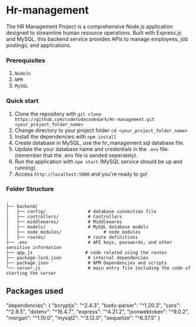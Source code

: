 # Hr-management
The HR Management Project is a comprehensive Node.js application designed to streamline human resource operations. Built with Express.js and MySQL, this backend service provides APIs to manage employees, job postings, and applications.

### Prerequisites

1. ```NodeJs```
2. ```NPM```
3. ```MySQL```

### Quick start

1. Clone the repository with `git clone https://github.com/codetodecodedark/Hr-management.git <your_project_folder_name>`
2. Change directory to your project folder `cd <your_project_folder_name>`
3. Install the dependencies with `npm install`
4. Create database in MySQL, use the hr_management.sql database file.
5. Update the your database name and credentials in the `.env` file.(remember that the .env file is sended seperately).
6. Run the application with `npm start` (MySQL service should be up and running).
7. Access `http://localhost:5000` and you're ready to go!

### Folder Structure
```
.
├── backend/
│   ├── config/                # database connection file
│   ├── controllers/           # Controllers
│   ├── middlewares/           # Middlewares
│   ├── models/                # MySQL database models
│   ├── node_modules/                # node_modules 
│   ├── routes/                # route definitions
├── .env                       # API keys, passwords, and other sensitive information
├── app.js                    # code related using the routes
├── package-lock.json          # internal dependencies
├── package.json               # NPM Dependencies and scripts
└── server.js                  # main entry file including the code of starting the server
```

## Packages used
"dependencies": {
    "bcryptjs": "^2.4.3",
    "body-parser": "^1.20.3",
    "cors": "^2.8.5",
    "dotenv": "^16.4.7",
    "express": "^4.21.2",
    "jsonwebtoken": "^9.0.2",
    "morgan": "^1.10.0",
    "mysql2": "^3.12.0",
    "sequelize": "^6.37.5"
  }
